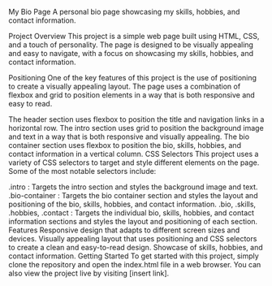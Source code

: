 My Bio Page
A personal bio page showcasing my skills, hobbies, and contact information.

Project Overview
This project is a simple web page built using HTML, CSS, and a touch of personality. The page is designed to be visually appealing and easy to navigate, with a focus on showcasing my skills, hobbies, and contact information.

Positioning
One of the key features of this project is the use of positioning to create a visually appealing layout. The page uses a combination of flexbox and grid to position elements in a way that is both responsive and easy to read.

The header section uses flexbox to position the title and navigation links in a horizontal row.
The intro section uses grid to position the background image and text in a way that is both responsive and visually appealing.
The bio container section uses flexbox to position the bio, skills, hobbies, and contact information in a vertical column.
CSS Selectors
This project uses a variety of CSS selectors to target and style different elements on the page. Some of the most notable selectors include:

.intro : Targets the intro section and styles the background image and text.
.bio-container : Targets the bio container section and styles the layout and positioning of the bio, skills, hobbies, and contact information.
.bio, .skills, .hobbies, .contact : Targets the individual bio, skills, hobbies, and contact information sections and styles the layout and positioning of each section.
Features
Responsive design that adapts to different screen sizes and devices.
Visually appealing layout that uses positioning and CSS selectors to create a clean and easy-to-read design.
Showcase of skills, hobbies, and contact information.
Getting Started
To get started with this project, simply clone the repository and open the index.html file in a web browser. You can also view the project live by visiting [insert link].
